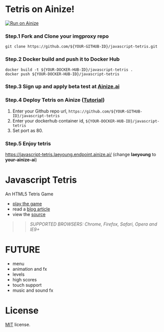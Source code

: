 # Tetris on Ainize!

[![Run on Ainize](https://ainize.herokuapp.com/static/images/run_on_ainize_button.svg)](https://ainize.web.app/redirect?git_repo=github.com/Laeyoung/javascript-tetris)

### Step.1 Fork and Clone your imgproxy repo
```
git clone https://github.com/${YOUR-GITHUB-ID}/javascript-tetris.git

```

### Step.2 Docker build and push it to Docker Hub
```
docker build -t ${YOUR-DOCKER-HUB-ID}/javascript-tetris .
docker push ${YOUR-DOCKER-HUB-ID}/javascript-tetris
```

### Step.3 Sign up and apply beta test at [Ainize.ai](https://ainize.ai)

### Step.4 Deploy Tetris on Ainize ([Tutorial](https://ai-network.gitbook.io/ainize-tutorials/ainize/hello-world#ainize-steps))

1. Enter your Github repo url, `https://github.com/${YOUR-GITHUB-ID}/javascript-tetris`
2. Enter your dockerhub container id, `${YOUR-DOCKER-HUB-ID}/javascript-tetris`
3. Set port as 80.

### Step.5 Enjoy tetris

https://javascript-tetris.laeyoung.endpoint.ainize.ai/ (change __laeyoung__ to __your-ainize-ai__)

Javascript Tetris
=================

An HTML5 Tetris Game

 * [play the game](http://codeincomplete.com/projects/tetris/)
 * read a [blog article](http://codeincomplete.com/posts/2011/10/10/javascript_tetris/)
 * view the [source](https://github.com/jakesgordon/javascript-tetris)

>> _*SUPPORTED BROWSERS*: Chrome, Firefox, Safari, Opera and IE9+_

FUTURE
======

 * menu
 * animation and fx
 * levels
 * high scores
 * touch support
 * music and sound fx


License
=======

[MIT](http://en.wikipedia.org/wiki/MIT_License) license.


